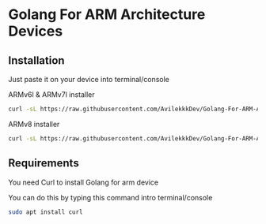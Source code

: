 # Golang For ARM Architecture Devices

## Installation

Just paste it on your device into terminal/console

ARMv6l & ARMv7l installer
```bash
curl -sL https://raw.githubusercontent.com/AvilekkkDev/Golang-For-ARM-Architecture/main/Golang-Armv7.sh | sh
```

ARMv8 installer
```bash
curl -sL https://raw.githubusercontent.com/AvilekkkDev/Golang-For-ARM-Architecture/main/Golang-Armv8.sh | sh
```

## Requirements

You need Curl to install Golang for arm device

You can do this by typing this command intro terminal/console
```bash
sudo apt install curl
```
